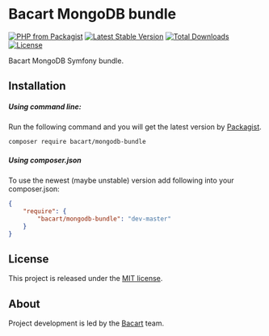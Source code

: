 Bacart MongoDB bundle
=============================
[![PHP from Packagist](https://img.shields.io/packagist/php-v/symfony/symfony.svg?style=flat-square)](https://packagist.org/packages/bacart/mongodb-bundle)
[![Latest Stable Version](https://poser.pugx.org/bacart/mongodb-bundle/v/stable.png)](https://packagist.org/packages/bacart/mongodb-bundle)
[![Total Downloads](https://poser.pugx.org/bacart/mongodb-bundle/downloads.svg)](https://packagist.org/packages/bacart/mongodb-bundle)
[![License](https://poser.pugx.org/bacart/mongodb-bundle/license.svg)](LICENSE)

Bacart MongoDB Symfony bundle.
 
Installation
------------
##### Using command line:
Run the following command and you will get the latest version by [Packagist][1].

```bash
composer require bacart/mongodb-bundle
```

##### Using composer.json
To use the newest (maybe unstable) version add following into your composer.json:

```json
{
    "require": {
        "bacart/mongodb-bundle": "dev-master"
    }
}
```

License
-------
This project is released under the [MIT license](LICENSE).

About
-----
Project development is led by the [Bacart][2] team.

[1]: https://packagist.org/packages/bacart/mongodb-bundle
[2]: https://github.com/bacart
